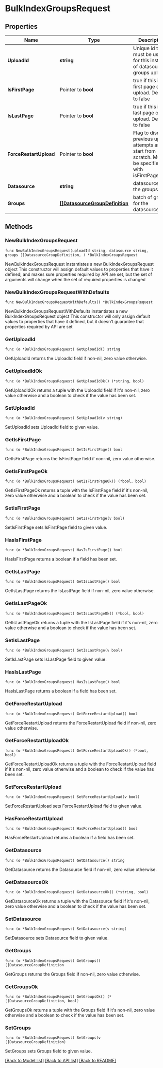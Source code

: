 # BulkIndexGroupsRequest

## Properties

Name | Type | Description | Notes
------------ | ------------- | ------------- | -------------
**UploadId** | **string** | Unique id that must be used for this instance of datasource groups upload | 
**IsFirstPage** | Pointer to **bool** | true if this is the first page of the upload. Defaults to false | [optional] 
**IsLastPage** | Pointer to **bool** | true if this is the last page of the upload. Defaults to false | [optional] 
**ForceRestartUpload** | Pointer to **bool** | Flag to discard previous upload attempts and start from scratch. Must be specified with isFirstPage&#x3D;true | [optional] 
**Datasource** | **string** | datasource of the groups | 
**Groups** | [**[]DatasourceGroupDefinition**](DatasourceGroupDefinition.md) | batch of groups for the datasource | 

## Methods

### NewBulkIndexGroupsRequest

`func NewBulkIndexGroupsRequest(uploadId string, datasource string, groups []DatasourceGroupDefinition, ) *BulkIndexGroupsRequest`

NewBulkIndexGroupsRequest instantiates a new BulkIndexGroupsRequest object
This constructor will assign default values to properties that have it defined,
and makes sure properties required by API are set, but the set of arguments
will change when the set of required properties is changed

### NewBulkIndexGroupsRequestWithDefaults

`func NewBulkIndexGroupsRequestWithDefaults() *BulkIndexGroupsRequest`

NewBulkIndexGroupsRequestWithDefaults instantiates a new BulkIndexGroupsRequest object
This constructor will only assign default values to properties that have it defined,
but it doesn't guarantee that properties required by API are set

### GetUploadId

`func (o *BulkIndexGroupsRequest) GetUploadId() string`

GetUploadId returns the UploadId field if non-nil, zero value otherwise.

### GetUploadIdOk

`func (o *BulkIndexGroupsRequest) GetUploadIdOk() (*string, bool)`

GetUploadIdOk returns a tuple with the UploadId field if it's non-nil, zero value otherwise
and a boolean to check if the value has been set.

### SetUploadId

`func (o *BulkIndexGroupsRequest) SetUploadId(v string)`

SetUploadId sets UploadId field to given value.


### GetIsFirstPage

`func (o *BulkIndexGroupsRequest) GetIsFirstPage() bool`

GetIsFirstPage returns the IsFirstPage field if non-nil, zero value otherwise.

### GetIsFirstPageOk

`func (o *BulkIndexGroupsRequest) GetIsFirstPageOk() (*bool, bool)`

GetIsFirstPageOk returns a tuple with the IsFirstPage field if it's non-nil, zero value otherwise
and a boolean to check if the value has been set.

### SetIsFirstPage

`func (o *BulkIndexGroupsRequest) SetIsFirstPage(v bool)`

SetIsFirstPage sets IsFirstPage field to given value.

### HasIsFirstPage

`func (o *BulkIndexGroupsRequest) HasIsFirstPage() bool`

HasIsFirstPage returns a boolean if a field has been set.

### GetIsLastPage

`func (o *BulkIndexGroupsRequest) GetIsLastPage() bool`

GetIsLastPage returns the IsLastPage field if non-nil, zero value otherwise.

### GetIsLastPageOk

`func (o *BulkIndexGroupsRequest) GetIsLastPageOk() (*bool, bool)`

GetIsLastPageOk returns a tuple with the IsLastPage field if it's non-nil, zero value otherwise
and a boolean to check if the value has been set.

### SetIsLastPage

`func (o *BulkIndexGroupsRequest) SetIsLastPage(v bool)`

SetIsLastPage sets IsLastPage field to given value.

### HasIsLastPage

`func (o *BulkIndexGroupsRequest) HasIsLastPage() bool`

HasIsLastPage returns a boolean if a field has been set.

### GetForceRestartUpload

`func (o *BulkIndexGroupsRequest) GetForceRestartUpload() bool`

GetForceRestartUpload returns the ForceRestartUpload field if non-nil, zero value otherwise.

### GetForceRestartUploadOk

`func (o *BulkIndexGroupsRequest) GetForceRestartUploadOk() (*bool, bool)`

GetForceRestartUploadOk returns a tuple with the ForceRestartUpload field if it's non-nil, zero value otherwise
and a boolean to check if the value has been set.

### SetForceRestartUpload

`func (o *BulkIndexGroupsRequest) SetForceRestartUpload(v bool)`

SetForceRestartUpload sets ForceRestartUpload field to given value.

### HasForceRestartUpload

`func (o *BulkIndexGroupsRequest) HasForceRestartUpload() bool`

HasForceRestartUpload returns a boolean if a field has been set.

### GetDatasource

`func (o *BulkIndexGroupsRequest) GetDatasource() string`

GetDatasource returns the Datasource field if non-nil, zero value otherwise.

### GetDatasourceOk

`func (o *BulkIndexGroupsRequest) GetDatasourceOk() (*string, bool)`

GetDatasourceOk returns a tuple with the Datasource field if it's non-nil, zero value otherwise
and a boolean to check if the value has been set.

### SetDatasource

`func (o *BulkIndexGroupsRequest) SetDatasource(v string)`

SetDatasource sets Datasource field to given value.


### GetGroups

`func (o *BulkIndexGroupsRequest) GetGroups() []DatasourceGroupDefinition`

GetGroups returns the Groups field if non-nil, zero value otherwise.

### GetGroupsOk

`func (o *BulkIndexGroupsRequest) GetGroupsOk() (*[]DatasourceGroupDefinition, bool)`

GetGroupsOk returns a tuple with the Groups field if it's non-nil, zero value otherwise
and a boolean to check if the value has been set.

### SetGroups

`func (o *BulkIndexGroupsRequest) SetGroups(v []DatasourceGroupDefinition)`

SetGroups sets Groups field to given value.



[[Back to Model list]](../README.md#documentation-for-models) [[Back to API list]](../README.md#documentation-for-api-endpoints) [[Back to README]](../README.md)


